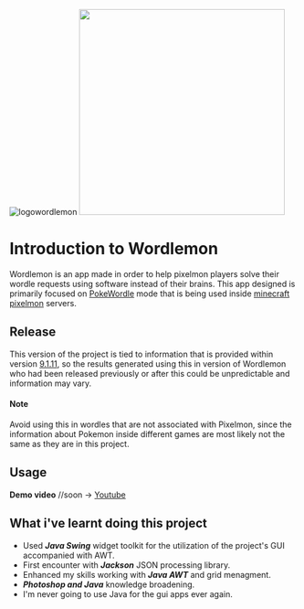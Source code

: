 ![logowordlemon]()
<img src="[https://github.com/favicon.ico](https://github.com/user-attachments/assets/f83dfb6c-defe-4674-9dbe-441460383da9)" width="360">
# Introduction to Wordlemon

Wordlemon is an app made in order to help pixelmon players solve their wordle requests using software instead of their brains. This app designed is primarily focused on [PokeWordle](https://www.curseforge.com/minecraft/mc-mods/pokewordle) mode that is being used inside [minecraft pixelmon](https://www.curseforge.com/minecraft/mc-mods/pixelmon) servers.

## Release 

This version of the project is tied to information that is provided within version [9.1.11](https://www.curseforge.com/minecraft/mc-mods/pixelmon/files/5209074), so the results generated using this in version of Wordlemon who had been released previously or after this could be unpredictable and information may vary.
#### Note
Avoid using this in wordles that are not associated with Pixelmon, since the information about Pokemon inside different games are most likely not the same as they are in this project.
## Usage
**Demo video** //soon -> [Youtube](https://www.youtube.com/)
## What i've learnt doing this project
* Used **_Java Swing_** widget toolkit for the utilization of the project's GUI accompanied with AWT.
* First encounter with **_Jackson_** JSON processing library.
* Enhanced my skills working with **_Java AWT_** and grid menagment.
* **_Photoshop and Java_** knowledge broadening.
* I'm never going to use Java for the gui apps ever again.
